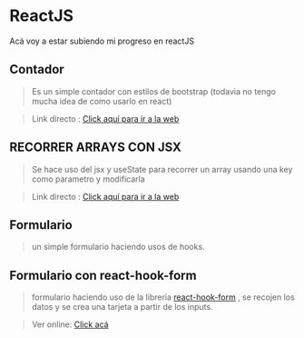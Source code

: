 # ReactJS
Acá voy a estar subiendo mi progreso en reactJS

## Contador
> Es un simple contador con estilos de bootstrap (todavia no tengo mucha idea de como usarlo en react)

> Link directo  : [Click aquí para ir a la web](https://erikfirstcontador.netlify.app)

## RECORRER ARRAYS CON JSX

> Se hace uso del jsx y useState para recorrer un array usando una key como parametro y modificarla

> Link directo  : [Click aquí para ir a la web](https://readarraysjsxerik.netlify.app/)

## Formulario

> un simple formulario haciendo usos de hooks. 

## Formulario con react-hook-form

> formulario haciendo uso de la libreria [react-hook-form](https://react-hook-form.com/get-started) , se recojen los datos y se crea una tarjeta a partir de los inputs.

> Ver online: [Click acá](https://reacthooksformulario.netlify.app/)
